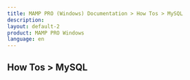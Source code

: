 ```yaml
---
title: MAMP PRO (Windows) Documentation > How Tos > MySQL
description: 
layout: default-2
product: MAMP PRO Windows
language: en
---
```


## How Tos > MySQL


